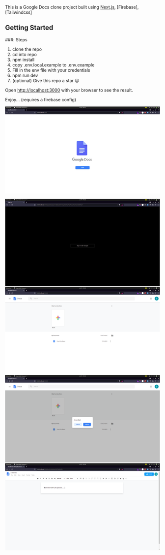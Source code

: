 This is a Google Docs clone project built using [Next.js](https://nextjs.org/), [Firebase], [Tailwindcss]

## Getting Started

###: Steps

1. clone the repo
2. cd into repo
3. npm install
4. copy .env.local.example to .env.example
5. Fill in the env file with your credentials
6. npm run dev
7. (optional) Give this repo a star 😉

Open [http://localhost:3000](http://localhost:3000) with your
browser to see the result.

Enjoy...
(requires a firebase config)

![alt text](https://github.com/GeoffreyWN/googledocs-cl-nextjs/blob/main/public/googledocs-1.png?raw=true)

![alt text](https://github.com/GeoffreyWN/googledocs-cl-nextjs/blob/main/public/googledocs-2.png?raw=true)
![alt text](https://github.com/GeoffreyWN/googledocs-cl-nextjs/blob/main/public/googledocs-3.png?raw=true)
![alt text](https://github.com/GeoffreyWN/googledocs-cl-nextjs/blob/main/public/googledocs-4.png?raw=true)
![alt text](https://github.com/GeoffreyWN/googledocs-cl-nextjs/blob/main/public/googledocs-5.png?raw=true)
